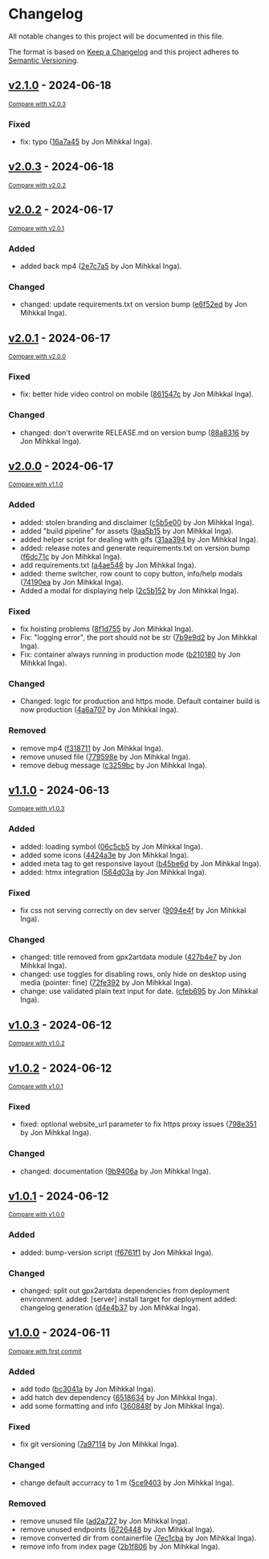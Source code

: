 # Changelog

All notable changes to this project will be documented in this file.

The format is based on [Keep a Changelog](http://keepachangelog.com/en/1.0.0/)
and this project adheres to [Semantic Versioning](http://semver.org/spec/v2.0.0.html).

<!-- insertion marker -->
## [v2.1.0](https://github.com/jomiq/gpx2artdata/releases/tag/v2.1.0) - 2024-06-18

<small>[Compare with v2.0.3](https://github.com/jomiq/gpx2artdata/compare/v2.0.3...v2.1.0)</small>

### Fixed

- fix: typo ([16a7a45](https://github.com/jomiq/gpx2artdata/commit/16a7a45c9f29c399964624a4457a4eb4b8ceaded) by Jon Mihkkal Inga).

## [v2.0.3](https://github.com/jomiq/gpx2artdata/releases/tag/v2.0.3) - 2024-06-18

<small>[Compare with v2.0.2](https://github.com/jomiq/gpx2artdata/compare/v2.0.2...v2.0.3)</small>

## [v2.0.2](https://github.com/jomiq/gpx2artdata/releases/tag/v2.0.2) - 2024-06-17

<small>[Compare with v2.0.1](https://github.com/jomiq/gpx2artdata/compare/v2.0.1...v2.0.2)</small>

### Added

- added back mp4 ([2e7c7a5](https://github.com/jomiq/gpx2artdata/commit/2e7c7a5cb2f4579bead7200fcafe10b196b411b9) by Jon Mihkkal Inga).

### Changed

- changed: update requirements.txt on version bump ([e6f52ed](https://github.com/jomiq/gpx2artdata/commit/e6f52ed6e8f3e9f1d7d6d2934efb37ceb1195fce) by Jon Mihkkal Inga).

## [v2.0.1](https://github.com/jomiq/gpx2artdata/releases/tag/v2.0.1) - 2024-06-17

<small>[Compare with v2.0.0](https://github.com/jomiq/gpx2artdata/compare/v2.0.0...v2.0.1)</small>

### Fixed

- fix: better hide video control on mobile ([861547c](https://github.com/jomiq/gpx2artdata/commit/861547cb81f257262c38716166b270bfdd18ba8f) by Jon Mihkkal Inga).

### Changed

- changed: don't overwrite RELEASE.md on version bump ([88a8316](https://github.com/jomiq/gpx2artdata/commit/88a83163213ef3bd6099479756086a35dc1744bd) by Jon Mihkkal Inga).

## [v2.0.0](https://github.com/jomiq/gpx2artdata/releases/tag/v2.0.0) - 2024-06-17

<small>[Compare with v1.1.0](https://github.com/jomiq/gpx2artdata/compare/v1.1.0...v2.0.0)</small>

### Added

- added: stolen branding and disclaimer ([c5b5e00](https://github.com/jomiq/gpx2artdata/commit/c5b5e00c5dfb07bfde540ad9fd3dc04a4d386fd8) by Jon Mihkkal Inga).
- added "build pipeline" for assets ([9aa5b15](https://github.com/jomiq/gpx2artdata/commit/9aa5b15604929a63b015ab82a44a54defebca834) by Jon Mihkkal Inga).
- added helper script for dealing with gifs ([31aa394](https://github.com/jomiq/gpx2artdata/commit/31aa394af143b5947afe936004b691ff9a21bddd) by Jon Mihkkal Inga).
- added: release notes and generate requirements.txt on version bump ([f6dc71c](https://github.com/jomiq/gpx2artdata/commit/f6dc71c2b4449581142d69d8cef9672a0273102d) by Jon Mihkkal Inga).
- add requirements.txt ([a4ae548](https://github.com/jomiq/gpx2artdata/commit/a4ae5489f6b80a1901c0510e8572b24bd1cf45be) by Jon Mihkkal Inga).
- added: theme switcher, row count to copy button, info/help modals ([74190ea](https://github.com/jomiq/gpx2artdata/commit/74190ea94433d90dd6d78544ac89a79f1ed5e962) by Jon Mihkkal Inga).
- Added a modal for displaying help ([2c5b152](https://github.com/jomiq/gpx2artdata/commit/2c5b1528ac1448a3390c6b160c2358d882ee748c) by Jon Mihkkal Inga).

### Fixed

- fix hoisting problems ([8f1d755](https://github.com/jomiq/gpx2artdata/commit/8f1d7551f3038637a03d7cd6fb1639bbb7907fff) by Jon Mihkkal Inga).
- Fix: "logging error", the port  should not be str ([7b9e9d2](https://github.com/jomiq/gpx2artdata/commit/7b9e9d2ea565f2ef5cae6fc9720da7f48143dc70) by Jon Mihkkal Inga).
- Fix: container always running in production mode ([b210180](https://github.com/jomiq/gpx2artdata/commit/b210180510322d7974abedb9ed1bc7315f9cc418) by Jon Mihkkal Inga).

### Changed

- Changed: logic for production and https mode. Default container build is now production ([4a6a707](https://github.com/jomiq/gpx2artdata/commit/4a6a70757c1511593efe659760710c37a8eaca2b) by Jon Mihkkal Inga).

### Removed

- remove mp4 ([f318711](https://github.com/jomiq/gpx2artdata/commit/f318711c67ccd4cbe49a1267ee290ab56c9a1158) by Jon Mihkkal Inga).
- remove unused file ([779598e](https://github.com/jomiq/gpx2artdata/commit/779598eef606eeada78262f3ce32105d3a90f7a2) by Jon Mihkkal Inga).
- remove debug message ([c3259bc](https://github.com/jomiq/gpx2artdata/commit/c3259bcc7fb98f0352c348a99068cd55090392b8) by Jon Mihkkal Inga).

## [v1.1.0](https://github.com/jomiq/gpx2artdata/releases/tag/v1.1.0) - 2024-06-13

<small>[Compare with v1.0.3](https://github.com/jomiq/gpx2artdata/compare/v1.0.3...v1.1.0)</small>

### Added

- added: loading symbol ([06c5cb5](https://github.com/jomiq/gpx2artdata/commit/06c5cb51608f600e2aadf5a0c963bd2dcea327dd) by Jon Mihkkal Inga).
- added some icons ([4424a3e](https://github.com/jomiq/gpx2artdata/commit/4424a3e125b1213d37f3e3ad2906705a304eade1) by Jon Mihkkal Inga).
- added meta tag to get responsive layout ([b45be6d](https://github.com/jomiq/gpx2artdata/commit/b45be6da667eb09a1b170671c712db9c75519cf9) by Jon Mihkkal Inga).
- added: htmx integration ([564d03a](https://github.com/jomiq/gpx2artdata/commit/564d03aca5275554171e580a649800322f95fbc3) by Jon Mihkkal Inga).

### Fixed

- fix css not serving correctly on dev server ([9094e4f](https://github.com/jomiq/gpx2artdata/commit/9094e4f9bdf9f961a59ca4e99082f7d386bc37e8) by Jon Mihkkal Inga).

### Changed

- changed: title removed from gpx2artdata module ([427b4e7](https://github.com/jomiq/gpx2artdata/commit/427b4e78cf14f069802c1372bfe5e689d681939d) by Jon Mihkkal Inga).
- changed: use toggles for disabling rows, only hide on desktop using media (pointer: fine) ([72fe392](https://github.com/jomiq/gpx2artdata/commit/72fe392c3fa17490fa50e831d6444745615d1a98) by Jon Mihkkal Inga).
- change: use validated plain text input for date. ([cfeb695](https://github.com/jomiq/gpx2artdata/commit/cfeb695a39f67e0381f4bdc62d112c33553065ac) by Jon Mihkkal Inga).

## [v1.0.3](https://github.com/jomiq/gpx2artdata/releases/tag/v1.0.3) - 2024-06-12

<small>[Compare with v1.0.2](https://github.com/jomiq/gpx2artdata/compare/v1.0.2...v1.0.3)</small>

## [v1.0.2](https://github.com/jomiq/gpx2artdata/releases/tag/v1.0.2) - 2024-06-12

<small>[Compare with v1.0.1](https://github.com/jomiq/gpx2artdata/compare/v1.0.1...v1.0.2)</small>

### Fixed

- fixed: optional website_url parameter to fix https proxy issues ([798e351](https://github.com/jomiq/gpx2artdata/commit/798e3510fac8a38743ef1fbd7912c52b32800451) by Jon Mihkkal Inga).

### Changed

- changed: documentation ([9b9406a](https://github.com/jomiq/gpx2artdata/commit/9b9406aceed3677dc34143c484123f3409c92467) by Jon Mihkkal Inga).

## [v1.0.1](https://github.com/jomiq/gpx2artdata/releases/tag/v1.0.1) - 2024-06-12

<small>[Compare with v1.0.0](https://github.com/jomiq/gpx2artdata/compare/v1.0.0...v1.0.1)</small>

### Added

- added: bump-version script ([f6761f1](https://github.com/jomiq/gpx2artdata/commit/f6761f1cc03e55faf0a3719a12715dc0a0fc83df) by Jon Mihkkal Inga).

### Changed

- changed: split out gpx2artdata dependencies from deployment environment. added: [server] install target for deployment added: changelog generation ([d4e4b37](https://github.com/jomiq/gpx2artdata/commit/d4e4b37e9e062f5187e821e9937a1a32502973a4) by Jon Mihkkal Inga).

## [v1.0.0](https://github.com/jomiq/gpx2artdata/releases/tag/v1.0.0) - 2024-06-11

<small>[Compare with first commit](https://github.com/jomiq/gpx2artdata/compare/a49cad59f669cd3bbacd69a3449987e2b105dd15...v1.0.0)</small>

### Added

- add todo ([bc3041a](https://github.com/jomiq/gpx2artdata/commit/bc3041a54d48f5532afac911a601bce0b422457a) by Jon Mihkkal Inga).
- add hatch dev dependency ([6518634](https://github.com/jomiq/gpx2artdata/commit/6518634c06d43fb4967dcb0bc1f22863d89fae83) by Jon Mihkkal Inga).
- add some formatting and info ([360848f](https://github.com/jomiq/gpx2artdata/commit/360848f412951b5f6a52ef5a9da4ee9d92c5d065) by Jon Mihkkal Inga).

### Fixed

- fix git versioning ([7a97114](https://github.com/jomiq/gpx2artdata/commit/7a97114272a310b9728a9cacfa70f12c1f16b367) by Jon Mihkkal Inga).

### Changed

- change default accurracy to 1 m ([5ce9403](https://github.com/jomiq/gpx2artdata/commit/5ce940350b0a47e69cbd83c10ad5474f41d44d6c) by Jon Mihkkal Inga).

### Removed

- remove unused file ([ad2a727](https://github.com/jomiq/gpx2artdata/commit/ad2a72762b7fa8dea924c79a6b33c47acd321704) by Jon Mihkkal Inga).
- remove unused endpoints ([6726448](https://github.com/jomiq/gpx2artdata/commit/672644859399c1175612cd1acbbaadbd8ae62ccd) by Jon Mihkkal Inga).
- remove converted dir from containerfile ([7ec1cba](https://github.com/jomiq/gpx2artdata/commit/7ec1cba6d86741bc4d83feb6c47ecd37df46bbee) by Jon Mihkkal Inga).
- remove info from index page ([2b1f806](https://github.com/jomiq/gpx2artdata/commit/2b1f80653ea39e6e5a137cd786f777c0be8b8def) by Jon Mihkkal Inga).

